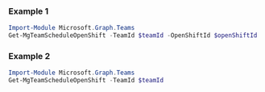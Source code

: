 ### Example 1
```powershell
Import-Module Microsoft.Graph.Teams
Get-MgTeamScheduleOpenShift -TeamId $teamId -OpenShiftId $openShiftId
```
### Example 2
```powershell
Import-Module Microsoft.Graph.Teams
Get-MgTeamScheduleOpenShift -TeamId $teamId
```
